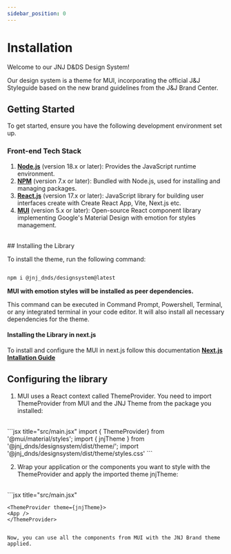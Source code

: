 ```yaml
---
sidebar_position: 0
---
```


# Installation

Welcome to our JNJ D&DS Design System!

Our design system is a theme for MUI, incorporating the official J&J Styleguide based on the new brand guidelines from the J&J Brand Center.

## Getting Started

To get started, ensure you have the following development environment set up.

### Front-end Tech Stack

1. **[Node.js](https://react.dev/)** (version 18.x or later): Provides the JavaScript runtime environment.
2. **[NPM](https://www.npmjs.com/)** (version 7.x or later): Bundled with Node.js, used for installing and managing packages.
3. **[React.js](https://react.dev/)** (version 17.x or later): JavaScript library for building user interfaces create with Create React App, Vite, Next.js etc.
4. **[MUI](https://mui.com/material-ui/getting-started/)** (version 5.x or later): Open-source React component library implementing Google's Material Design with emotion for styles management.
<br/>
## Installing the Library

To install the theme, run the following command:

```bash

npm i @jnj_dnds/designsystem@latest

```
**MUI with emotion styles will be installed as peer dependencies.**

This command can be executed in Command Prompt, Powershell, Terminal, or any integrated terminal in your code editor. It will also install all necessary dependencies for the theme.

#### Installing the Library in next.js

To install and configure the MUI in next.js follow this documentation **[Next.js Intallation Guide](https://mui.com/material-ui/integrations/nextjs/)** 

## Configuring the library

1. MUI uses a React context called ThemeProvider. You need to import ThemeProvider from MUI and the JNJ Theme from the package you installed:
<br/>
```jsx title="src/main.jsx"
import { ThemeProvider} from '@mui/material/styles';
import { jnjTheme } from '@jnj_dnds/designsystem/dist/theme/';
import '@jnj_dnds/designsystem/dist/theme/styles.css'
```

2.  Wrap your application or the components you want to style with the ThemeProvider and apply the imported theme jnjTheme:
<br/>
```jsx title="src/main.jsx"

    <ThemeProvider theme={jnjTheme}>
    <App />
    </ThemeProvider>
```

Now, you can use all the components from MUI with the JNJ Brand theme applied.
